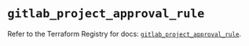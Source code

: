 # `gitlab_project_approval_rule`

Refer to the Terraform Registry for docs: [`gitlab_project_approval_rule`](https://registry.terraform.io/providers/gitlabhq/gitlab/18.2.0/docs/resources/project_approval_rule).
